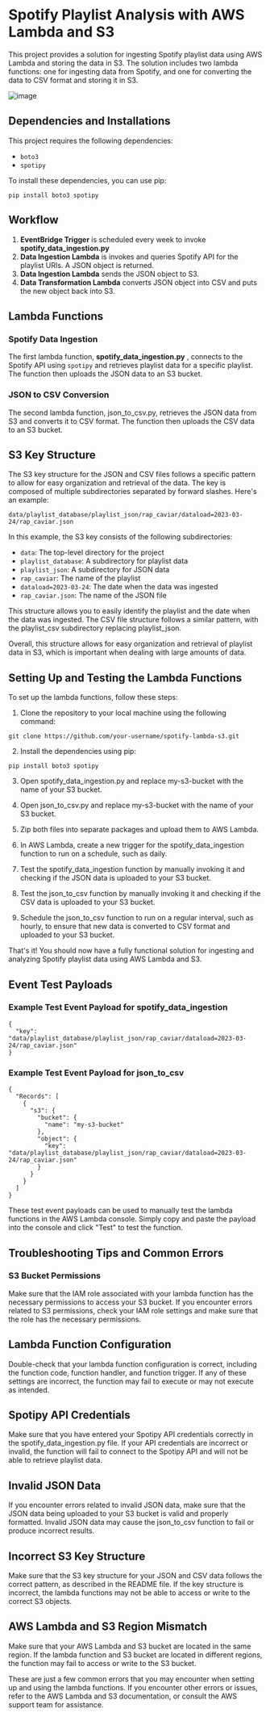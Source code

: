 # Spotify Playlist Analysis with AWS Lambda and S3
This project provides a solution for ingesting Spotify playlist data using AWS Lambda and storing the data in S3. The solution includes two lambda functions: one for ingesting data from Spotify, and one for converting the data to CSV format and storing it in S3.

![image](https://user-images.githubusercontent.com/23535221/227681636-ddd5712a-f60d-4cec-9986-1da40585835c.png)



## Dependencies and Installations
This project requires the following dependencies:

- `boto3`
- `spotipy`

To install these dependencies, you can use pip:

```
pip install boto3 spotipy
```
## Workflow
1. **EventBridge Trigger** is scheduled every week to invoke **spotify_data_ingestion.py**
2. **Data Ingestion Lambda** is invokes and queries Spotify API for the playlist URIs. A JSON object is returned.
3. **Data Ingestion Lambda** sends the JSON object to S3. 
4. **Data Transformation Lambda** converts JSON object into CSV and puts the new object back into S3.

## Lambda Functions
### Spotify Data Ingestion
The first lambda function, **spotify_data_ingestion.py** , connects to the Spotify API using `spotipy` and retrieves playlist data for a specific playlist. The function then uploads the JSON data to an S3 bucket.

### JSON to CSV Conversion
The second lambda function, json_to_csv.py, retrieves the JSON data from S3 and converts it to CSV format. The function then uploads the CSV data to an S3 bucket.

## S3 Key Structure
The S3 key structure for the JSON and CSV files follows a specific pattern to allow for easy organization and retrieval of the data. The key is composed of multiple subdirectories separated by forward slashes. Here's an example:

```
data/playlist_database/playlist_json/rap_caviar/dataload=2023-03-24/rap_caviar.json
```

In this example, the S3 key consists of the following subdirectories:

- `data`: The top-level directory for the project
- `playlist_database`: A subdirectory for playlist data
- `playlist_json`: A subdirectory for JSON data
- `rap_caviar`: The name of the playlist
- `dataload=2023-03-24`: The date when the data was ingested
- `rap_caviar.json`: The name of the JSON file

This structure allows you to easily identify the playlist and the date when the data was ingested. The CSV file structure follows a similar pattern, with the playlist_csv subdirectory replacing playlist_json.

Overall, this structure allows for easy organization and retrieval of playlist data in S3, which is important when dealing with large amounts of data.

## Setting Up and Testing the Lambda Functions
To set up the lambda functions, follow these steps:
1. Clone the repository to your local machine using the following command:
```
git clone https://github.com/your-username/spotify-lambda-s3.git
```

2. Install the dependencies using pip:
```
pip install boto3 spotipy
```

3. Open spotify_data_ingestion.py and replace my-s3-bucket with the name of your S3 bucket.

4. Open json_to_csv.py and replace my-s3-bucket with the name of your S3 bucket.

5. Zip both files into separate packages and upload them to AWS Lambda.

6. In AWS Lambda, create a new trigger for the spotify_data_ingestion function to run on a schedule, such as daily.

7. Test the spotify_data_ingestion function by manually invoking it and checking if the JSON data is uploaded to your S3 bucket.

8. Test the json_to_csv function by manually invoking it and checking if the CSV data is uploaded to your S3 bucket.

9. Schedule the json_to_csv function to run on a regular interval, such as hourly, to ensure that new data is converted to CSV format and uploaded to your S3 bucket.

That's it! You should now have a fully functional solution for ingesting and analyzing Spotify playlist data using AWS Lambda and S3.

## Event Test Payloads

### Example Test Event Payload for spotify_data_ingestion
```
{
  "key": "data/playlist_database/playlist_json/rap_caviar/dataload=2023-03-24/rap_caviar.json"
}
```
### Example Test Event Payload for json_to_csv
```
{
  "Records": [
    {
      "s3": {
        "bucket": {
          "name": "my-s3-bucket"
        },
        "object": {
          "key": "data/playlist_database/playlist_json/rap_caviar/dataload=2023-03-24/rap_caviar.json"
        }
      }
    }
  ]
}
```

These test event payloads can be used to manually test the lambda functions in the AWS Lambda console. Simply copy and paste the payload into the console and click "Test" to test the function.


## Troubleshooting Tips and Common Errors
### S3 Bucket Permissions
Make sure that the IAM role associated with your lambda function has the necessary permissions to access your S3 bucket. If you encounter errors related to S3 permissions, check your IAM role settings and make sure that the role has the necessary permissions.

## Lambda Function Configuration
Double-check that your lambda function configuration is correct, including the function code, function handler, and function trigger. If any of these settings are incorrect, the function may fail to execute or may not execute as intended.

## Spotipy API Credentials
Make sure that you have entered your Spotipy API credentials correctly in the spotify_data_ingestion.py file. If your API credentials are incorrect or invalid, the function will fail to connect to the Spotipy API and will not be able to retrieve playlist data.

## Invalid JSON Data
If you encounter errors related to invalid JSON data, make sure that the JSON data being uploaded to your S3 bucket is valid and properly formatted. Invalid JSON data may cause the json_to_csv function to fail or produce incorrect results.

## Incorrect S3 Key Structure
Make sure that the S3 key structure for your JSON and CSV data follows the correct pattern, as described in the README file. If the key structure is incorrect, the lambda functions may not be able to access or write to the correct S3 objects.

## AWS Lambda and S3 Region Mismatch
Make sure that your AWS Lambda and S3 bucket are located in the same region. If the lambda function and S3 bucket are located in different regions, the function may fail to access or write to the S3 bucket.

These are just a few common errors that you may encounter when setting up and using the lambda functions. If you encounter other errors or issues, refer to the AWS Lambda and S3 documentation, or consult the AWS support team for assistance.

